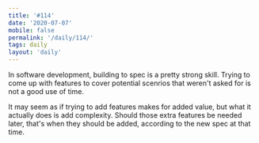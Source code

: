 ```yaml
---
title: '#114'
date: '2020-07-07'
mobile: false
permalink: '/daily/114/'
tags: daily
layout: 'daily'
---
```


In software development, building to spec is a pretty strong skill. Trying to come up with features to cover potential scenrios that weren't asked for is not a good use of time.

It may seem as if trying to add features makes for added value, but what it actually does is add complexity. Should those extra features be needed later, that's when they should be added, according to the new spec at that time.

